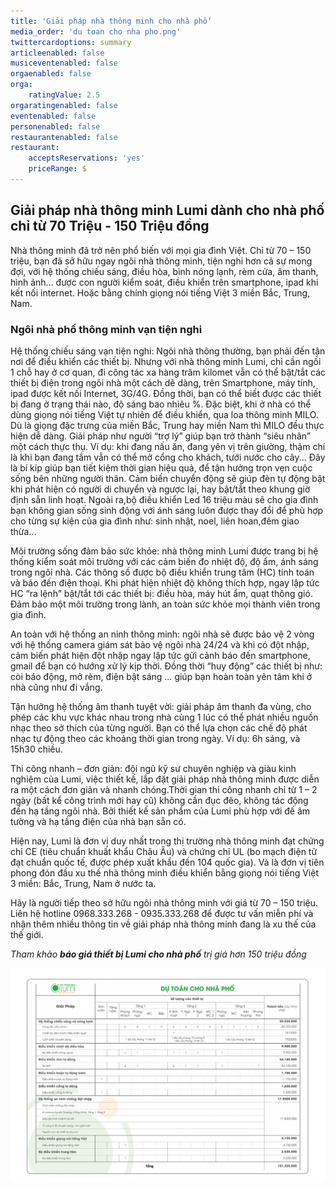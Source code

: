 ```yaml
---
title: 'Giải pháp nhà thông minh cho nhà phố'
media_order: 'du toan cho nha pho.png'
twittercardoptions: summary
articleenabled: false
musiceventenabled: false
orgaenabled: false
orga:
    ratingValue: 2.5
orgaratingenabled: false
eventenabled: false
personenabled: false
restaurantenabled: false
restaurant:
    acceptsReservations: 'yes'
    priceRange: $
---
```


## Giải pháp nhà thông minh Lumi dành cho nhà phố chỉ từ 70 Triệu - 150 Triệu đồng

Nhà thông minh đã trở nên phổ biến với mọi gia đình Việt. Chỉ từ 70 – 150 triệu, bạn đã sở hữu ngay ngôi nhà thông minh, tiện nghi hơn cả sự mong đợi, với hệ thống chiếu sáng, điều hòa, bình nóng lạnh, rèm cửa, âm thanh, hình ảnh… được con người kiểm soát, điều khiển trên smartphone, ipad khi kết nối internet.  Hoặc bằng chính giọng nói tiếng Việt 3 miền Bắc, Trung, Nam.
 
### Ngôi nhà phố thông minh vạn tiện nghi

Hệ thống chiếu sáng vạn tiện nghi: Ngôi nhà thông thường, bạn phải đến tận nơi để điều khiển các thiết bị. Nhưng với nhà thông minh Lumi, chỉ cần ngồi 1 chỗ hay ở cơ quan, đi công tác xa hàng trăm kilomet vẫn có thể bật/tắt các thiết bị điện trong ngôi nhà một cách dẽ dàng, trên Smartphone, máy tính, ipad được kết nối Internet, 3G/4G. Đồng thời, bạn có thể biết được các thiết bị đang ở trạng thái nào, độ sáng bao nhiêu %.
Đặc biệt, khi ở nhà có thể dùng giọng nói tiếng Việt tự nhiên để điều khiển, qua loa thông minh MILO. Dù là giọng đặc trưng của miền Bắc, Trung hay miền Nam thì MILO đều thực hiện dễ dàng. Giải pháp như người “trợ lý” giúp bạn trở thành “siêu nhân” một cách thực thụ. Ví dụ: khi đang nấu ăn, đang yên vị trên giường, thậm chí là khi bạn đang tắm vẫn có thể mở cổng cho khách, tưới nước cho cây... Đây là bí kíp giúp bạn tiết kiệm thời gian hiệu quả, để tận hưởng trọn vẹn cuộc sống bên những người thân.
Cảm biến chuyển động sẽ giúp đèn tự động bật khi phát hiện có người di chuyển và ngược lại, hay bật/tắt theo khung giờ định sẵn linh hoạt. Ngoài ra,bộ điều khiển Led 16 triệu màu sẽ cho gia đình bạn không gian sống sinh động với ánh sáng luôn được thay đổi để phù hợp cho từng sự kiện của gia đình như: sinh nhật, noel, liên hoan,đêm giao thừa…

Môi trường sống đảm bảo sức khỏe: nhà thông minh Lumi được trang bị hệ thống kiểm soát môi trường với các cảm biến đo nhiệt độ, độ ẩm, ánh sáng trong ngôi nhà. Các thông số được bộ điều khiển trung tâm (HC) tính toán và báo đến điện thoại. Khi phát hiện nhiệt độ không thích hợp, ngay lập tức HC “ra lệnh” bật/tắt tới các thiết bị: điều hòa, máy hút ẩm, quạt thông gió. Đảm bảo một môi trường trong lành, an toàn sức khỏe mọi thành viên trong gia đình.

An toàn với hệ thống an ninh thông minh: ngôi nhà sẽ được  bảo vệ 2 vòng với hệ thống camera giám sát bảo vệ ngôi nhà 24/24 và khi có đột nhập, cảm biến phát hiện đột nhập ngay lập tức gửi cảnh báo đến smartphone, gmail để bạn có hướng xử lý kịp thời. Đồng thời “huy động” các thiết bị như: còi báo động, mở rèm, điện bật sáng … giúp bạn hoàn toàn yên tâm khi ở nhà cũng như đi vắng.

Tận hưởng hệ thống âm thanh tuyệt vời: giải pháp âm thanh đa vùng, cho phép các khu vực khác nhau trong nhà cùng 1 lúc có thể phát nhiều nguồn nhạc theo sở thích của từng người. Bạn có thể lựa chọn các chế độ phát nhạc tự động theo các khoảng thời gian trong ngày. Ví dụ: 6h sáng, và 15h30 chiều.

Thi công nhanh – đơn giản: đội ngũ kỹ sư chuyên nghiệp và giàu kinh nghiệm của Lumi, việc thiết kế, lắp đặt giải pháp nhà thông minh được diễn ra một cách đơn giản và nhanh chóng.Thời gian thi công nhanh chỉ từ 1 – 2 ngày (bất kể công trình mới hay cũ) không cần đục đẽo, không tác động đến hạ tầng ngôi nhà. Bởi thiết kế sản phẩm của Lumi phù hợp với đế âm tường và hạ tầng điện của nhà bạn sẵn có.

Hiện nay, Lumi là đơn vị duy nhất trong thị trường nhà thông minh đạt chứng chỉ CE (tiêu chuẩn khuất khẩu Châu Âu) và chứng chỉ UL (bo mạch điện tử đạt chuẩn quốc tế, được phép xuất khẩu đến 104 quốc gia). Và là đơn vị tiên phong đón đầu xu thế nhà thông minh điều khiển bằng giọng nói tiếng Việt 3 miền: Bắc, Trung, Nam ở nước ta.

Hãy là người tiếp theo sở hữu ngôi nhà thông minh với giá từ 70 – 150 triệu. Liên hệ hotline 0968.333.268 - 0935.333.268 để được tư vấn miễn phí và nhận thêm nhiều thông tin về giải pháp nhà thông minh đang là xu thế của thế giới.

_Tham khảo **báo giá thiết bị Lumi cho nhà phố** trị giá hơn 150 triệu đồng_

![](du%20toan%20cho%20nha%20pho.png)